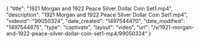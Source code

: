 {
    "title": "1921 Morgan and 1922 Peace Silver Dollar Coin Set1.mp4",
    "description": "1921 Morgan and 1922 Peace Silver Dollar Coin Set1.mp4",
    "videoid": "99050324",
    "date_created": "1497544470",
    "date_modified": "1497544875",
    "type": "captivate",
    "layout": "video",
    "url": "\/v\/1921-morgan-and-1922-peace-silver-dollar-coin-set1-mp4\/99050324"
}